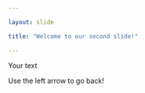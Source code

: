 ```yaml
---

layout: slide

title: "Welcome to our second slide!"

---
```


Your text

Use the left arrow to go back!  
